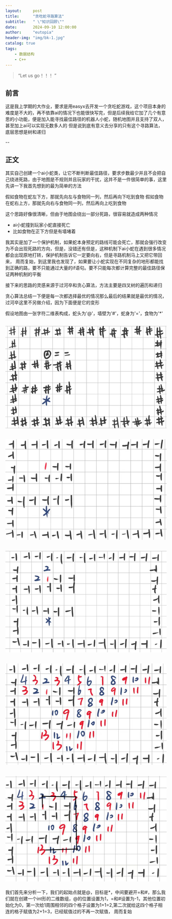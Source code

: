 ```yaml
---
layout:     post
title:      "贪吃蛇寻路算法"
subtitle:   " \"知识回顾\""
date:       2024-09-10 12:00:00
author:     "eutopia"
header-img: "img/bk-1.jpg"
catalog: true
tags:
    - 数据结构
    - C++
---
```


> “Let us go！！！ ”

## 前言

这是我上学期的大作业，要求是用easyx去开发一个贪吃蛇游戏，这个项目本身的难度是不大的，再不依靠ai的情况下也能很快写完，但是后续我给它加了几个有意思的小功能，便是加入能寻找最佳路径的机器人小蛇，随机地图并且支持了双人，甚至加上ai可以实现无数多人的
但是说到底有意义去分享的只有这个寻路算法，底层思想是树和递归

--

## 正文

其实自己创建一个ai小蛇类，让它不断判断最佳路径，要求步数最少并且不会把自己绕进死路，由于地图是不规则并且玩家的干扰，这并不是一件很简单的事，这里先讲一下我首先想到的最为简单的方法

假如食物在蛇左下方，那就先向左与食物同一列，然后再向下吃到食物
假如食物在蛇右上方，那就先向右与食物同一列，然后再向上吃到食物

这个思路好像很清晰，但由于地图会绕出一部分死路，很容易就造成两种情况
- ai小蛇撞到玩家小蛇直接死亡
- 比如食物在正下方但是有墙堵着


我其实是加了一个保护机制，如果蛇本身预定的路线可能会死亡，那就会强行改变为不会出现死路的方向，但是，没错还有但是，这种机制下ai小蛇在遇到很多情况都会出现原地打转，保护机制告诉它一定要向右，但是寻路机制马上又把它带回来，
周而复始，到这里我也发现了，如果要让小蛇实现在不同复杂的地形都能找到正确的路，要不只能通过大量的if语句。要不只能每次都计算完整的最佳路径保证两种机制的平衡

接下来的思路的灵感来源于过河卒和贪心算法，方法主要是四叉树的遍历和递归

贪心算法总结一下便是每一次都选择最优的情况那么最后的结果就是最优的情况，过河卒这里不另做介绍，因为下面便是它的变形

假设地图由一张字符二维表构成，蛇头为'@'，墙壁为'#'，蛇身为'='，食物为'*'




![1](hidden/step1.jpg)
---

![1](hidden/step2.jpg)
---

![1](hidden/step3.jpg)
---

![1](hidden/step4.jpg)
---

![1](hidden/step5.jpg)
---


我们首先来分析一下，我们的起始点就是@，目标是*，中间要避开=和#，那么我们就在创建一个int形的二维数组，@的位置设置为1，=和#设置为-1，其他位置初始化为0，第一次给1周围相邻的四个格子设置为1+1=2,第二次就给这四个格子相连的格子赋值为2+1=3，已经赋值过的不再一次赋值，
周而复始




